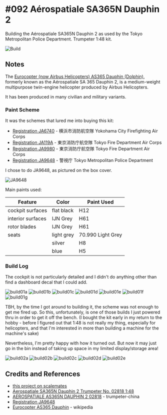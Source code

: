 # #092 Aérospatiale SA365N Dauphin 2

Building the Aérospatiale SA365N Dauphin 2 as used by the Tokyo Metropolitan Police Department. Trumpeter 1:48 kit.

![Build](./assets/Dauphin2_build.jpg?raw=true)

## Notes

The [Eurocopter (now Airbus Helicopters) AS365 Dauphin  (Dolphin)](https://en.wikipedia.org/wiki/Eurocopter_AS365_Dauphin),
formerly known as the Aérospatiale SA 365 Dauphin 2, is a medium-weight multipurpose twin-engine helicopter produced by Airbus Helicopters.

It has been produced in many civilian and military variants.

### Paint Scheme

It was the schemes that lured me into buying this kit:

* [Registration JA6740](https://flyteam.jp/registration/JA6740) - 横浜市消防航空隊 Yokohama City Firefighting Air Corps
* [Registration JA119A](https://flyteam.jp/registration/JA119A) - 東京消防庁航空隊 Tokyo Fire Department Air Corps
* [Registration JA9980](https://flyteam.jp/registration/JA9980) - 東京消防庁航空隊 Tokyo Fire Department Air Corps
* [Registration JA9648](https://flyteam.jp/registration/JA9648) - 警視庁 Tokyo Metropolitan Police Department

I chose to do JA9648, as pictured on the box cover.

![JA9648](./assets/JA9648.jpg?raw=true)

Main paints used:

| Feature               | Color                | Paint Used |
|-----------------------|----------------------|------------|
| cockpit surfaces      | flat black           | H12        |
| interior surfaces     | IJN Grey             | H61        |
| rotor blades          | IJN Grey             | H61        |
| seats                 | light grey           | 70.990 Light Grey |
|                       | silver               | H8         |
|                       | blue                 | H5         |

### Build Log

The cockpit is not particularly detailed and I didn't do anything other than find a dashboard decal that I could add.

![build01a](./assets/build01a.jpg?raw=true)
![build01b](./assets/build01b.jpg?raw=true)
![build01c](./assets/build01c.jpg?raw=true)
![build01d](./assets/build01d.jpg?raw=true)
![build01e](./assets/build01e.jpg?raw=true)
![build01f](./assets/build01f.jpg?raw=true)
![build01g](./assets/build01g.jpg?raw=true)

TBH, by the time I got around to building it, the scheme was not enough to get me fired up.
So this, unfortunately, is one of those builds I just powered thru in order to get it off the bench.
(I bought the kit early in my return to the hobby - before I figured out that 1:48 is not really my thing, especially for helicopters, and that I'm interested in more than building a machine for the machine's sake)

Nevertheless, I'm pretty happy with how it turned out. But now it may just go in the bin instead of taking up space in my limited display/storage area!

![build02a](./assets/build02a.jpg?raw=true)
![build02b](./assets/build02b.jpg?raw=true)
![build02c](./assets/build02c.jpg?raw=true)
![build02d](./assets/build02d.jpg?raw=true)
![build02e](./assets/build02e.jpg?raw=true)

## Credits and References

* [this project on scalemates](https://www.scalemates.com/profiles/mate.php?id=74137&p=projects&project=135748)
* [Aerospatiale SA365N Dauphin 2 Trumpeter No. 02818 1:48](https://www.scalemates.com/kits/trumpeter-02818-aerospatiale-sa365n-dauphin-2--149892)
* [AEROSPATIALE AS365N DAUPHIN 2 02818](http://www.trumpeter-china.com/index.php?g=home&m=product&a=show&id=2195&l=en) - trumpeter-china
* [Registration JA9648](https://flyteam.jp/registration/JA9648)
* [Eurocopter AS365 Dauphin](https://en.wikipedia.org/wiki/Eurocopter_AS365_Dauphin) - wikipedia
